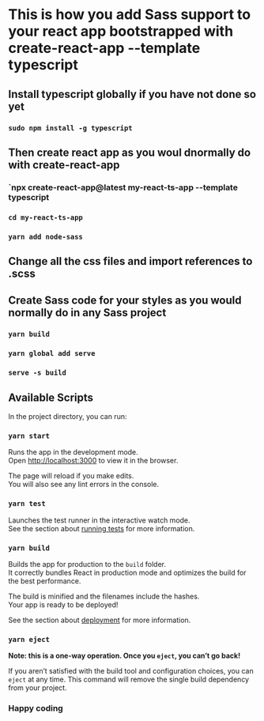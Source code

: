 # This is how you add Sass support to your react app bootstrapped with create-react-app --template typescript

## Install typescript globally if you have not done so yet

### `sudo npm install -g typescript`

## Then create react app as you woul dnormally do with create-react-app

### `npx create-react-app@latest my-react-ts-app --template typescript

### `cd my-react-ts-app`

### `yarn add node-sass`

## Change all the css files and import references to .scss

## Create Sass code for your styles as you would normally do in any Sass project

### `yarn build`

### `yarn global add serve`

### `serve -s build`

## Available Scripts

In the project directory, you can run:

### `yarn start`

Runs the app in the development mode.<br />
Open [http://localhost:3000](http://localhost:3000) to view it in the browser.

The page will reload if you make edits.<br />
You will also see any lint errors in the console.

### `yarn test`

Launches the test runner in the interactive watch mode.<br />
See the section about [running tests](https://facebook.github.io/create-react-app/docs/running-tests) for more information.

### `yarn build`

Builds the app for production to the `build` folder.<br />
It correctly bundles React in production mode and optimizes the build for the best performance.

The build is minified and the filenames include the hashes.<br />
Your app is ready to be deployed!

See the section about [deployment](https://facebook.github.io/create-react-app/docs/deployment) for more information.

### `yarn eject`

**Note: this is a one-way operation. Once you `eject`, you can’t go back!**

If you aren’t satisfied with the build tool and configuration choices, you can `eject` at any time. This command will remove the single build dependency from your project.

### Happy coding
